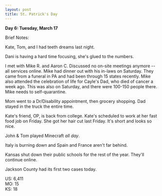 ```yaml
---
layout: post
title: St. Patrick's Day
---
```

**Day 6: Tuesday, March 17**

Brief Notes:

Kate, Tom, and I had teeth dreams last night.

Dani is having a hard time focusing, she's glued to the numbers.

I met with Mike R. and Aaron C.  Discussed no on-site meetings anymore -- all services online.  Mike had dinner out with his in-laws on Saturday.  They came from a funeral in PA and had been through 15 states recently.  Mike also attended the celebration of life for Cayle's Dad, who died of cancer a week ago.  This was also on Saturday, and there were 100-150 people there.  Mike needs to self-quarantine.

Mom went to a Dr/Disability appointment, then grocery shopping. Dad stayed in the truck the entire time.

Kate's friend, OP, is back from college.  Kate's scheduled to work at her fast food job on Friday.  She got her hair cut last Friday.  It's short and looks so nice.

John & Tom played Minecraft _all day_.

Italy is burning down and Spain and France aren't far behind.

Kansas shut down their public schools for the rest of the year.  They'll continue online.

Jackson County  had its first two cases today.

US: 6,411<br>
MO: 15<br>
KS: 18<br>